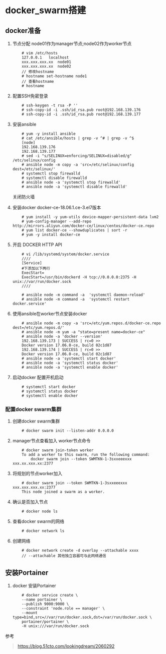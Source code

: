 # docker_swarm搭建
## docker准备
1. 节点分配 node01作为manager节点;node02作为worker节点

    ```
        # vim /etc/hosts
        127.0.0.1   localhost
        xxx.xxx.xxx.xx  node01
        xxx.xxx.xxx.xx  node02
        // 修改hostname
        # hostname set-hostname node1
        // 查看hostname
        # hostname
    ```
2. 配置SSH免密登录
    ```
        # ssh-keygen -t rsa -P ''
        # ssh-copy-id -i .ssh/id_rsa.pub root@192.168.139.176
        # ssh-copy-id -i .ssh/id_rsa.pub root@192.168.139.177
    ```
3. 安装ansible
    ```
        # yum -y install ansible
        # cat /etc/ansible/hosts | grep -v ^# | grep -v ^$
        [node]
        192.168.139.176
        192.168.139.177
        # sed -i "s/SELINUX=enforcing/SELINUX=disabled/g" /etc/selinux/config
        # ansible node -m copy -a 'src=/etc/selinux/config dest=/etc/selinux/'
        # systemctl stop firewalld
        # systemctl disable firewalld
        # ansible node -a 'systemctl stop firewalld'
        # ansible node -a 'systemctl disable firewalld'
    ```
    关闭防火墙
4. 安装docker  docker-ce-18.06.1.ce-3.el7版本

    ```
        # yum install -y yum-utils device-mapper-persistent-data lvm2
        # yum-config-manager --add-repo http://mirrors.aliyun.com/docker-ce/linux/centos/docker-ce.repo
        # yum list docker-ce --showduplicates | sort -r
        # yum -y install docker-ce
    ```
5. 开启 DOCKER HTTP API
    ```
        # vi /lib/systemd/system/docker.service
        ////
        [Service]
        #下添加以下两行
        ExecStart=
        ExecStart=/usr/bin/dockerd -H tcp://0.0.0.0:2375 -H unix://var/run/docker.sock
        ////
        
        # ansible node -m command -a  'systemctl daemon-reload'
        # ansible node -m command -a  'systemctl restart docker.service'
    ```    
6. 使用ansible在worker节点安装docker
    ```
        # ansible node -m copy -a 'src=/etc/yum.repos.d/docker-ce.repo dest=/etc/yum.repos.d/'
        # ansible node -m yum -a "state=present name=docker-ce"
        # ansible node -a 'docker --version'
        192.168.139.173 | SUCCESS | rc=0 >>
        Docker version 17.06.0-ce, build 02c1d87
        192.168.139.174 | SUCCESS | rc=0 >>
        Docker version 17.06.0-ce, build 02c1d87
        # ansible node -a 'systemctl start docker'
        # ansible node -a 'systemctl status docker'
        # ansible node -a 'systemctl enable docker'
    ```
7. 启动docker 配置开机启动
    ```
        # systemctl start docker
        # systemctl status docker
        # systemctl enable docker
    ```
### 配置docker swarm集群
1. 创建docker swarm集群
    ```
        # docker swarm init --listen-addr 0.0.0.0
    ```
2. manager节点查看加入 worker节点命令
    ```
        # docker swarm join-token worker
        To add a worker to this swarm, run the following command:
            docker swarm join --token SWMTKN-1-3sxxeeexxx xxx.xx.xxx.xx:2377
    ```
3. 将规划的节点worker加入
    ```
        # docker swarm join --token SWMTKN-1-3sxxeeexxx xxx.xxx.xxx.xx:2377
        This node joined a swarm as a worker.
    ```
4. 确认是否加入节点
    ```
        # docker node ls
    ```
5. 查看docker swarm的网络
    ```
        # docker network ls
    ```
6. 创建网络
   ```
       # docker network create -d overlay --attachable xxxx  
       // --attachable 其他独立容器可与此网络通信
   ```    
## 安装Portainer
1. docker 安装Portainer
    ```
        # docker service create \
        --name portainer \
        --publish 9000:9000 \
        --constraint 'node.role == manager' \
        --mount type=bind,src=//var/run/docker.sock,dst=/var/run/docker.sock \
        portainer/portainer \
        -H unix:///var/run/docker.sock
    ```
    




参考
> https://blog.51cto.com/lookingdream/2060292
